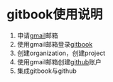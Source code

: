 # gitbook使用说明

 1. 申请[gmail](https://www.google.com/gmail)邮箱
 2. 使用gmail邮箱登录[gitbook](https://www.gitbook.com)
 3. 创建organization，创建project
 4. 使用gmail邮箱创建[github](https://github.com)账户
 5. 集成gitbook与github
 

<!--stackedit_data:
eyJoaXN0b3J5IjpbMjEyMjg2MTQ5MCwtNjg4MTk0NjUsMTM2Nz
c2NTM1LC0xNjQzNTkyMTJdfQ==
-->